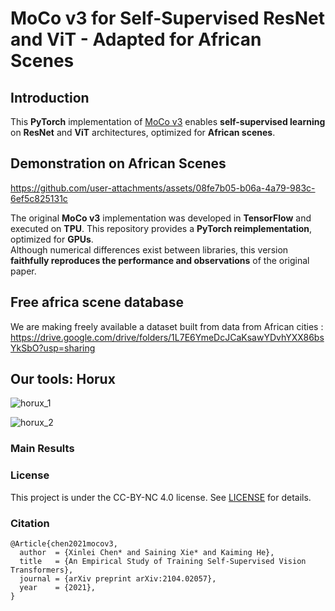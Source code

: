 # **MoCo v3 for Self-Supervised ResNet and ViT - Adapted for African Scenes**  

## **Introduction**  
This **PyTorch** implementation of [MoCo v3](https://arxiv.org/abs/2104.02057) enables **self-supervised learning** on **ResNet** and **ViT** architectures, optimized for **African scenes**.  

## **Demonstration on African Scenes**  



https://github.com/user-attachments/assets/08fe7b05-b06a-4a79-983c-6ef5c825131c




The original **MoCo v3** implementation was developed in **TensorFlow** and executed on **TPU**. This repository provides a **PyTorch reimplementation**, optimized for **GPUs**.  
Although numerical differences exist between libraries, this version **faithfully reproduces the performance and observations** of the original paper.  

## Free africa scene database

We are making freely available a dataset built from data from African cities : https://drive.google.com/drive/folders/1L7E6YmeDcJCaKsawYDvhYXX86bsYkSbO?usp=sharing

## Our tools: Horux
![horux_1](https://github.com/user-attachments/assets/f2fec7b0-8a46-44aa-a21b-040ba27850fc)



![horux_2](https://github.com/user-attachments/assets/5c681dae-3e76-42e5-8bab-9da55e6b9cf0)



### Main Results



### License

This project is under the CC-BY-NC 4.0 license. See [LICENSE](LICENSE) for details.

### Citation
```
@Article{chen2021mocov3,
  author  = {Xinlei Chen* and Saining Xie* and Kaiming He},
  title   = {An Empirical Study of Training Self-Supervised Vision Transformers},
  journal = {arXiv preprint arXiv:2104.02057},
  year    = {2021},
}
```
